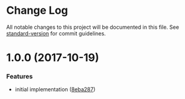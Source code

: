 # Change Log

All notable changes to this project will be documented in this file. See [standard-version](https://github.com/conventional-changelog/standard-version) for commit guidelines.

<a name="1.0.0"></a>

# 1.0.0 (2017-10-19)

### Features

- initial implementation ([8eba287](https://github.com/ikatyang/prettylint/commit/8eba287))
